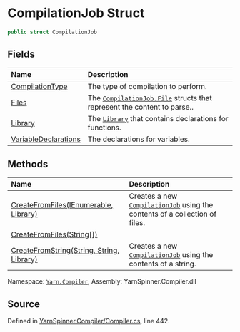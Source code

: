 # CompilationJob Struct


```csharp
public struct CompilationJob
```



## Fields
|Name|Description|
|:---|:---|
|[CompilationType](/api/csharp/yarn.compiler/compilationjob.compilationtype.md)| The type of compilation to perform. |
|[Files](/api/csharp/yarn.compiler/compilationjob.files.md)| The [`CompilationJob.File`](/api/csharp/yarn.compiler/compilationjob.file.md) structs that represent the content to parse.. |
|[Library](/api/csharp/yarn.compiler/compilationjob.library.md)| The [`Library`](/api/csharp/yarn.compiler/compilationjob.library.md) that contains declarations for functions. |
|[VariableDeclarations](/api/csharp/yarn.compiler/compilationjob.variabledeclarations.md)| The declarations for variables. |
## Methods
|Name|Description|
|:---|:---|
|[CreateFromFiles(IEnumerable<String>, Library)](/api/csharp/yarn.compiler/compilationjob.createfromfiles-system.collections.generic.ienumerable-system.string-,yarn.library-.md)| Creates a new [`CompilationJob`](/api/csharp/yarn.compiler/compilationjob.md) using the contents of a collection of files. |
|[CreateFromFiles(String[])](/api/csharp/yarn.compiler/compilationjob.createfromfiles-system.string---.md)||
|[CreateFromString(String, String, Library)](/api/csharp/yarn.compiler/compilationjob.createfromstring-system.string,system.string,yarn.library-.md)| Creates a new [`CompilationJob`](/api/csharp/yarn.compiler/compilationjob.md) using the contents of a string. |
<div class="class-metadata">

Namespace: [`Yarn.Compiler`](/api/csharp/yarn.compiler/README.md), Assembly: YarnSpinner.Compiler.dll
</div>

## Source
Defined in [YarnSpinner.Compiler/Compiler.cs](https://github.com/YarnSpinnerTool/YarnSpinner//blob/develop/YarnSpinner.Compiler/Compiler.cs#L442), line 442.
